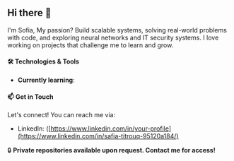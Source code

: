 ## Hi there 👋
I'm Sofia, 
My passion? Build scalable systems, solving real-world problems with code, and exploring neural networks and IT security systems. I love working on projects that challenge me to learn and grow.

#### 🛠️ Technologies & Tools
-  **Currently learning**: 

#### 📫 Get in Touch
Let's connect! You can reach me via:
- LinkedIn: ([https://www.linkedin.com/in/your-profile](https://www.linkedin.com/in/safia-titrouq-95120a184/)

🔒 **Private repositories available upon request. Contact me for access!**
